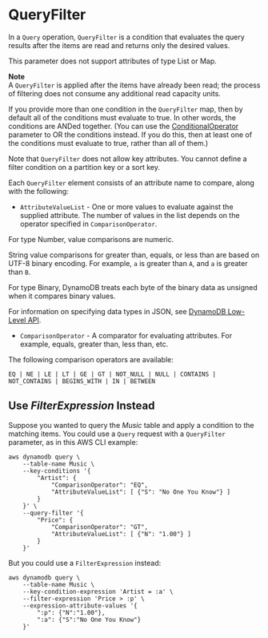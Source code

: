 # QueryFilter<a name="LegacyConditionalParameters.QueryFilter"></a>

In a `Query` operation, `QueryFilter` is a condition that evaluates the query results after the items are read and returns only the desired values\.

This parameter does not support attributes of type List or Map\.

**Note**  
A `QueryFilter` is applied after the items have already been read; the process of filtering does not consume any additional read capacity units\.

If you provide more than one condition in the `QueryFilter` map, then by default all of the conditions must evaluate to true\. In other words, the conditions are ANDed together\. \(You can use the [ConditionalOperator](LegacyConditionalParameters.ConditionalOperator.md) parameter to OR the conditions instead\. If you do this, then at least one of the conditions must evaluate to true, rather than all of them\.\)

Note that `QueryFilter` does not allow key attributes\. You cannot define a filter condition on a partition key or a sort key\.

Each `QueryFilter` element consists of an attribute name to compare, along with the following:
+  `AttributeValueList` \- One or more values to evaluate against the supplied attribute\. The number of values in the list depends on the operator specified in `ComparisonOperator`\.

  For type Number, value comparisons are numeric\.

  String value comparisons for greater than, equals, or less than are based on UTF\-8 binary encoding\. For example, `a` is greater than `A`, and `a` is greater than `B`\.

  For type Binary, DynamoDB treats each byte of the binary data as unsigned when it compares binary values\.

  For information on specifying data types in JSON, see [DynamoDB Low\-Level API](Programming.LowLevelAPI.md)\.
+  `ComparisonOperator` \- A comparator for evaluating attributes\. For example, equals, greater than, less than, etc\.

  The following comparison operators are available:

   `EQ | NE | LE | LT | GE | GT | NOT_NULL | NULL | CONTAINS | NOT_CONTAINS | BEGINS_WITH | IN | BETWEEN` 

## Use *FilterExpression* Instead<a name="w180aac47c23c27c17"></a>

Suppose you wanted to query the *Music* table and apply a condition to the matching items\. You could use a `Query` request with a `QueryFilter` parameter, as in this AWS CLI example:

```
aws dynamodb query \
    --table-name Music \
    --key-conditions '{
        "Artist": {
            "ComparisonOperator": "EQ",
            "AttributeValueList": [ {"S": "No One You Know"} ]
        }   
    }' \
    --query-filter '{
        "Price": {
            "ComparisonOperator": "GT",
            "AttributeValueList": [ {"N": "1.00"} ]
        }   
    }'
```

But you could use a `FilterExpression` instead:

```
aws dynamodb query \
    --table-name Music \
    --key-condition-expression 'Artist = :a' \
    --filter-expression 'Price > :p' \
    --expression-attribute-values '{
        ":p": {"N":"1.00"}, 
        ":a": {"S":"No One You Know"}
    }'
```